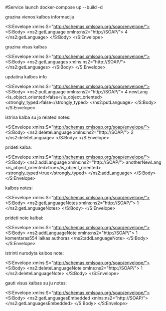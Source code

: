 #Service launch
docker-compose up --build -d <br>

grazina vienos kalbos  informacija

<?xml version="1.0" ?>
<S:Envelope xmlns:S="http://schemas.xmlsoap.org/soap/envelope/">
    <S:Body>
        <ns2:getLanguage xmlns:ns2="http://SOAP/">
        	<id>4</id>
        </ns2:getLanguage>
    </S:Body>
</S:Envelope>

grazina visas kalbas

<?xml version="1.0" ?>
<S:Envelope xmlns:S="http://schemas.xmlsoap.org/soap/envelope/">
    <S:Body>
        <ns2:getLanguages xmlns:ns2="http://SOAP/">
        </ns2:getLanguages>
    </S:Body>
</S:Envelope>

updatina kalbos info

<?xml version="1.0" ?>
<S:Envelope xmlns:S="http://schemas.xmlsoap.org/soap/envelope/">
    <S:Body>
        <ns2:putLanguage xmlns:ns2="http://SOAP/">
        	<id>4</id>
        	<language>newLang</language>
        	<is_object_oriented>false</is_object_oriented>
			<strongly_typed>false</strongly_typed>
        </ns2:putLanguage>
    </S:Body>
</S:Envelope>

istrina kalba su jo related notes:

<?xml version="1.0" ?>
<S:Envelope xmlns:S="http://schemas.xmlsoap.org/soap/envelope/">
    <S:Body>
        <ns2:deleteLanguage xmlns:ns2="http://SOAP/">
        	<id>2</id>
        </ns2:deleteLanguage>
    </S:Body>
</S:Envelope>

prideti kalba:

<?xml version="1.0" ?>
<S:Envelope xmlns:S="http://schemas.xmlsoap.org/soap/envelope/">
    <S:Body>
        <ns2:addLanguage xmlns:ns2="http://SOAP/">
        	<language>anotherNewLang</language>
        	<is_object_oriented>true</is_object_oriented>
			<strongly_typed>true</strongly_typed>
        </ns2:addLanguage>
    </S:Body>
</S:Envelope>

kalbos notes:

<?xml version="1.0" ?>
<S:Envelope xmlns:S="http://schemas.xmlsoap.org/soap/envelope/">
    <S:Body>
        <ns2:getLanguageNotes xmlns:ns2="http://SOAP/">
        	<id>1</id>
        </ns2:getLanguageNotes>
    </S:Body>
</S:Envelope>

prideti note kalbai:

<?xml version="1.0" ?>
<S:Envelope xmlns:S="http://schemas.xmlsoap.org/soap/envelope/">
    <S:Body>
        <ns2:addLanguageNote xmlns:ns2="http://SOAP/">
        	<id>1</id>
        	<title>pavadinimas87</title>
        	<comment>komentaras554</comment>
        	<expiration>laikas</expiration>
			<author>authoras</author>
        </ns2:addLanguageNote>
    </S:Body>
</S:Envelope>

istrinti nurodyta kalbos note:

<?xml version="1.0" ?>
<S:Envelope xmlns:S="http://schemas.xmlsoap.org/soap/envelope/">
    <S:Body>
        <ns2:deleteLanguageNote xmlns:ns2="http://SOAP/">
        	<id>1</id>
        	<title>default1</title>
        	</ns2:deleteLanguageNote>
    </S:Body>
</S:Envelope>

gauti visus kalbas su ju notes:

<?xml version="1.0" ?>
<S:Envelope xmlns:S="http://schemas.xmlsoap.org/soap/envelope/">
    <S:Body>
        <ns2:getLanguagesEmbedded xmlns:ns2="http://SOAP/">
        	</ns2:getLanguagesEmbedded>
    </S:Body>
</S:Envelope>

